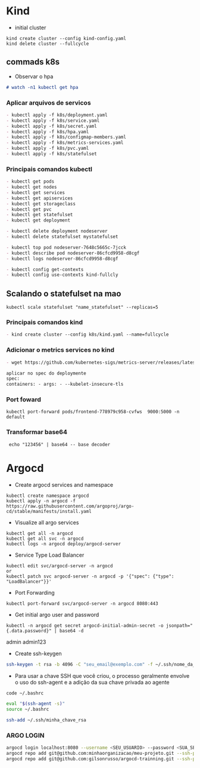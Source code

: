 # Kind

- initial cluster

```
kind create cluster --config kind-config.yaml
kind delete cluster --fullcycle
```

## commads k8s

- Observar o hpa

```md
# watch -n1 kubectl get hpa
```

### Aplicar arquivos de servicos

```md
- kubectl apply -f k8s/deployment.yaml
- kubectl apply -f k8s/service.yaml
- kubectl apply -f k8s/secret.yaml
- kubectl apply -f k8s/hpa.yaml
- kubectl apply -f k8s/configmap-members.yaml
- kubectl apply -f k8s/metrics-services.yaml
- kubectl apply -f k8s/pvc.yaml
- kubectl apply -f k8s/statefulset
```

### Principais comandos kubectl

```md
- kubectl get pods
- kubectl get nodes
- kubectl get services
- kubectl get apiservices
- kubectl get storageclass
- kubectl get pvc
- kubectl get statefulset
- kubectl get deployment

- kubectl delete deployment nodeserver
- kubectl delete statefulset mystatefulset

- kubectl top pod nodeserver-7648c5665c-7jcck
- kubectl describe pod nodeserver-86cfcd9958-d8cgf
- kubectl logs nodeserver-86cfcd9958-d8cgf

- kubectl config get-contexts
- kubectl config use-contexts kind-fullcly
```

## Scalando o statefulset na mao

```
kubectl scale statefulset "name_statefulset" --replicas=5
```

### Principais comandos kind

```md
- kind create cluster --config k8s/kind.yaml --name=fullcycle
```

### Adicionar o metrics services no kind

```md
- wget https://github.com/kubernetes-sigs/metrics-server/releases/latest/download/components.yaml

aplicar no spec do deploymente
spec:
containers: - args: - --kubelet-insecure-tls
```

### Port foward

```
kubectl port-forward pods/frontend-778979c958-cvfws  9000:5000 -n default
```

### Transformar base64

```
 echo "123456" | base64 -- base decoder
```

# Argocd

- Create argocd services and namespace

```
kubectl create namespace argocd
kubectl apply -n argocd -f https://raw.githubusercontent.com/argoproj/argo-cd/stable/manifests/install.yaml
```

- Visualize all argo services

```
kubectl get all -n argocd
kubectl get all svc -n argocd
kubectl logs -n argocd deploy/argocd-server

```

- Service Type Load Balancer

```
kubectl edit svc/argocd-server -n argocd
or
kubectl patch svc argocd-server -n argocd -p '{"spec": {"type": "LoadBalancer"}}'
```

- Port Forwarding

```
kubectl port-forward svc/argocd-server -n argocd 8080:443
```

- Get initial argo user and password

```
kubectl -n argocd get secret argocd-initial-admin-secret -o jsonpath="{.data.password}" | base64 -d
```

admin
admin123

- Create ssh-keygen

```bash
ssh-keygen -t rsa -b 4096 -C "seu_email@exemplo.com" -f ~/.ssh/nome_da_chave_rsa
```

- Para usar a chave SSH que você criou, o processo geralmente envolve o uso do ssh-agent e a adição da sua chave privada ao agente

```bash
code ~/.bashrc

eval "$(ssh-agent -s)"
source ~/.bashrc

ssh-add ~/.ssh/minha_chave_rsa
```

### ARGO LOGIN

```bash
argocd login localhost:8080 --username <SEU_USUARIO> --password <SUA_SENHA> --insecure
argocd repo add git@github.com:minhaorganizacao/meu-projeto.git --ssh-private-key-path ~/.ssh/argo-repo-key
argocd repo add git@github.com:gilsonrusso/argocd-trainning.git --ssh-private-key-path ~/.ssh/argocd_rsa
```